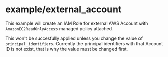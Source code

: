 example/external_account
========================

This example will create an IAM Role for external AWS Account with `AmazonEC2ReadOnlyAccess` managed policy attached.

This won't be succesfully applied unless you change the value of `principal_identifiers`.
Currently the principal identifiers with that Account ID is not exist, that is why the value must be changed first.
